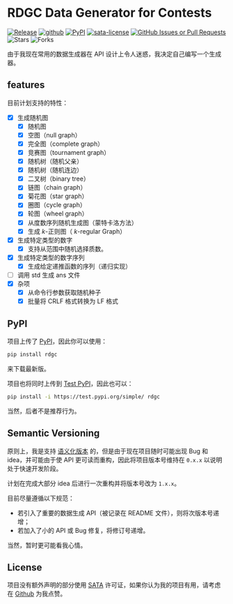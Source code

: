 # RDGC Data Generator for Contests

[![Release](https://img.shields.io/github/v/release/weilycoder/rdgc)](https://github.com/weilycoder/rdgc/releases/)
[![github](https://img.shields.io/badge/github-rdgc-blue?logo=github)](https://github.com/weilycoder/rdgc)
[![PyPI](https://img.shields.io/badge/PyPI-rdgc-blue?logo=pypi)](https://pypi.org/project/rdgc/)
[![sata-license](https://img.shields.io/badge/License-SATA-green)](https://github.com/zTrix/sata-license)
[![GitHub Issues or Pull Requests](https://img.shields.io/github/issues-raw/weilycoder/rdgc)](https://github.com/weilycoder/rdgc/issues)
![Stars](https://img.shields.io/github/stars/weilycoder/rdgc)
![Forks](https://img.shields.io/github/forks/weilycoder/rdgc)

由于我现在常用的数据生成器在 API 设计上令人迷惑，我决定自己编写一个生成器。

## features

目前计划支持的特性：

+ [x] 生成随机图
  + [x] 随机图
  + [x] 空图（null graph）
  + [x] 完全图（complete graph）
  + [x] 竞赛图（tournament graph）
  + [x] 随机树（随机父亲）
  + [x] 随机树（随机连边）
  + [x] 二叉树（binary tree）
  + [x] 链图（chain graph）
  + [x] 菊花图（star graph）
  + [x] 圈图（cycle graph）
  + [x] 轮图（wheel graph）
  + [x] 从度数序列随机生成图（蒙特卡洛方法）
  + [x] 生成 $k$-正则图（ $k$-regular Graph）
+ [x] 生成特定类型的数字
  + [x] 支持从范围中随机选择质数。
+ [x] 生成特定类型的数字序列
  + [x] 生成给定递推函数的序列（递归实现）
+ [ ] 调用 std 生成 ans 文件
+ [x] 杂项
  + [x] 从命令行参数获取随机种子
  + [x] 批量将 CRLF 格式转换为 LF 格式

## PyPI

项目上传了 [PyPI](https://pypi.org/project/rdgc/)，因此你可以使用：

```bash
pip install rdgc
```

来下载最新版。

项目也将同时上传到 [Test PyPI](https://test.pypi.org/project/rdgc/)，因此也可以：

```bash
pip install -i https://test.pypi.org/simple/ rdgc
```

当然，后者不是推荐行为。

## Semantic Versioning

原则上，我是支持 [语义化版本](https://semver.org/lang/zh-CN/) 的，但是由于现在项目随时可能出现 Bug 和 idea，并可能由于使 API 更可读而重构，因此将项目版本号维持在 `0.x.x` 以说明处于快速开发阶段。

计划在完成大部分 idea 后进行一次重构并将版本号改为 `1.x.x`。

目前尽量遵循以下规范：

+ 若引入了重要的数据生成 API（被记录在 README 文件），则将次版本号递增；
+ 若加入了小的 API 或 Bug 修复，将修订号递增。

当然，暂时更可能看我心情。

## License

项目没有额外声明的部分使用 [SATA](https://github.com/zTrix/sata-license) 许可证，如果你认为我的项目有用，请考虑在 [Github](https://github.com/weilycoder/rdgc) 为我点赞。
